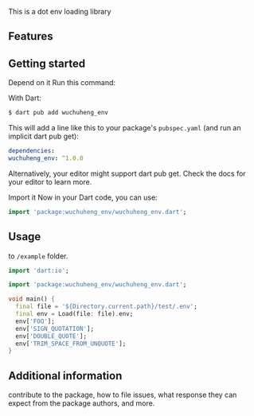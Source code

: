 This is a dot env loading library

## Features


## Getting started

Depend on it
Run this command:

With Dart:

``` bash 
$ dart pub add wuchuheng_env
```
This will add a line like this to your package's `pubspec.yaml` (and run an implicit dart pub get):
``` yaml 
dependencies:
wuchuheng_env: ^1.0.0
```

Alternatively, your editor might support dart pub get. Check the docs for your editor to learn more.

Import it
Now in your Dart code, you can use:

``` dart 
import 'package:wuchuheng_env/wuchuheng_env.dart';
```

## Usage

to `/example` folder. 

```dart
import 'dart:io';

import 'package:wuchuheng_env/wuchuheng_env.dart';

void main() {
  final file = '${Directory.current.path}/test/.env';
  final env = Load(file: file).env;
  env['FOO'];
  env['SIGN_QUOTATION'];
  env['DOUBLE_QUOTE'];
  env['TRIM_SPACE_FROM_UNQUOTE'];
}
```

## Additional information

contribute to the package, how to file issues, what response they can expect 
from the package authors, and more.
